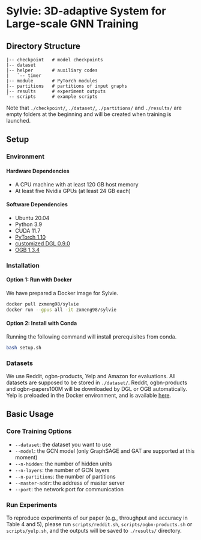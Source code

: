 # Sylvie: 3D-adaptive System for Large-scale GNN Training

## Directory Structure

```
|-- checkpoint   # model checkpoints
|-- dataset
|-- helper       # auxiliary codes
|   `-- timer
|-- module       # PyTorch modules
|-- partitions   # partitions of input graphs
|-- results      # experiment outputs
`-- scripts      # example scripts
```

Note that `./checkpoint/`, `./dataset/`, `./partitions/` and `./results/` are empty folders at the beginning and will be created when training is launched.

## Setup

### Environment

#### Hardware Dependencies

- A CPU machine with at least 120 GB host memory 
- At least five Nvidia GPUs (at least 24 GB each)

#### Software Dependencies

- Ubuntu 20.04
- Python 3.9
- CUDA 11.7
- [PyTorch 1.10](https://github.com/pytorch/pytorch)
- [customized DGL 0.9.0](https://github.com/dmlc/dgl/tree/0.9.x)
- [OGB 1.3.4](https://ogb.stanford.edu/docs/home/)

### Installation

#### Option 1: Run with Docker

We have prepared a Docker image for Sylvie.

```bash
docker pull zxmeng98/sylvie
docker run --gpus all -it zxmeng98/sylvie
```

#### Option 2: Install with Conda

Running the following command will install prerequisites from conda.

```bash
bash setup.sh
```

### Datasets

We use Reddit, ogbn-products, Yelp and Amazon for evaluations. All datasets are supposed to be stored in `./dataset/`. Reddit, ogbn-products and ogbn-papers100M will be downloaded by DGL or OGB automatically. Yelp is preloaded in the Docker environment, and is available [here](https://drive.google.com/open?id=1zycmmDES39zVlbVCYs88JTJ1Wm5FbfLz).


## Basic Usage

### Core Training Options

- `--dataset`: the dataset you want to use
- `--model`: the GCN model (only GraphSAGE and GAT are supported at this moment)
- `--n-hidden`: the number of hidden units
- `--n-layers`: the number of GCN layers
- `--n-partitions`: the number of partitions
- `--master-addr`: the address of master server
- `--port`: the network port for communication

<!-- ### Reproduce experiments

Run `scripts/reddit.sh`, `scripts/ogbn-products.sh` and `scripts/yelp.sh` can reproduce Sylvie under the default settings. 


For example, after running `bash scripts/reddit.sh`, you will get the output like this

```
...
Process 000 | Epoch 02999 | Time(s) 0.3578 | Comm(s) 0.2267 | Reduce(s) 0.0108 | Loss 0.0716
Process 001 | Epoch 02999 | Time(s) 0.3600 | Comm(s) 0.2314 | Reduce(s) 0.0136 | Loss 0.0867
(rank 1) memory stats: current 562.96MB, peak 1997.89MB, reserved 2320.00MB
(rank 0) memory stats: current 557.01MB, peak 2087.31MB, reserved 2296.00MB
Epoch 02999 | Accuracy 96.55%
model saved
Max Validation Accuracy 96.68%
Test Result | Accuracy 97.21%
``` -->

### Run Experiments

To reproduce experiments of our paper (e.g., throughput and accuracy in Table 4 and 5), please run `scripts/reddit.sh`,  `scripts/ogbn-products.sh` or  `scripts/yelp.sh`, and the outputs will be saved to `./results/` directory.

<!-- ### Run Customized Settings

You may adjust `--n-partitions` and `--sampling-rate` to reproduce the results of BNS-GCN under other settings. To verify the exact throughput or time breakdown of BNS-GCN, please add `--no-eval` argument to skip the evaluation step. You may also use the argument `--partition-method=random` to explore the performance of BNS-GCN with random partition.

### Run with Multiple Compute Nodes

Our code base also supports distributed GCN training with multiple compute nodes. To achieve this, you should specify `--master-addr`, `--node-rank` and `--parts-per-node` for each compute node. An example is provided in `scripts/reddit_multi_node.sh` where we train the Reddit graph over 4 compute nodes, each of which contains 10 GPUs, with 40 partitions in total. You should run the command on each node and specify the corresponding node rank. **Please turn on `--fix-seed` argument** so that all nodes initialize the same model weights.

If the compute nodes do not share storage, you should partition the graph in a single device first and manually distribute the partitions to other compute nodes. When run the training script, please enable `--skip-partition` argument. -->


